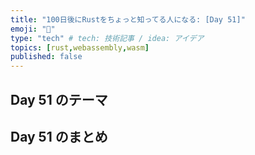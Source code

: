 ```yaml
---
title: "100日後にRustをちょっと知ってる人になる: [Day 51]"
emoji: "🦀"
type: "tech" # tech: 技術記事 / idea: アイデア
topics: [rust,webassembly,wasm]
published: false
---
```

## Day 51 のテーマ

## Day 51 のまとめ
